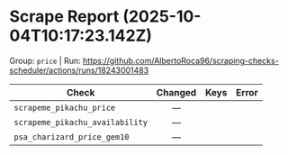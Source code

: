 # Scrape Report (2025-10-04T10:17:23.142Z)

Group: `price`  |  Run: https://github.com/AlbertoRoca96/scraping-checks-scheduler/actions/runs/18243001483

| Check | Changed | Keys | Error |
|---|:---:|:--|:--|
| `scrapeme_pikachu_price` | — |  |  |
| `scrapeme_pikachu_availability` | — |  |  |
| `psa_charizard_price_gem10` | — |  |  |
